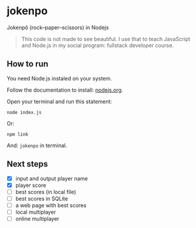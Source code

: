 # jokenpo

Jokenpô (rock–paper–scissors) in Nodejs

> This code is not made to see beautiful. I use that to teach JavaScript and Node.js in my social program: fullstack developer course.

## How to run

You need Node.js instaled on your system.

Follow the documentation to install: [nodejs.org](https://nodejs.org).

Open your terminal and run this statement:

```shell
node index.js
```

Or:

```shell
npm link
```

And: `jokenpo` in terminal.

## Next steps

- [x] input and output player name
- [x] player score
- [ ] best scores (in local file)
- [ ] best scores in SQLite
- [ ] a web page with best scores
- [ ] local multiplayer
- [ ] online multiplayer
